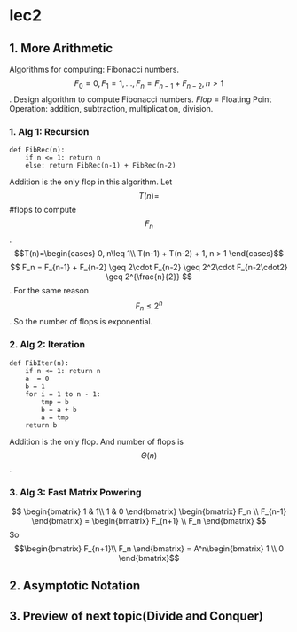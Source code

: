 # lec2

## 1. More Arithmetic

Algorithms for computing: Fibonacci numbers.$$F_0 = 0, F_1 = 1,\dots ,F_n = F_{n-1} + F_{n-2}, n > 1$$. Design algorithm to compute Fibonacci numbers. _Flop_ = Floating Point Operation: addition, subtraction, multiplication, division.

### 1. Alg 1: Recursion

```text
def FibRec(n):
    if n <= 1: return n
    else: return FibRec(n-1) + FibRec(n-2)
```
Addition is the only flop in this algorithm.
Let $$T(n)=$$ #flops to compute $$F_n$$.
$$T(n)=\begin{cases}
    0, n\leq 1\\
    T(n-1) + T(n-2) + 1, n > 1
\end{cases}$$
$$
F_n = F_{n-1} + F_{n-2} \geq 2\cdot F_{n-2} \geq 2^2\cdot F_{n-2\cdot2} \geq 2^{\frac{n}{2}}
$$. For the same reason $$F_n \leq 2^n$$. So the number of flops is exponential.

### 2. Alg 2: Iteration

```text
def FibIter(n):
    if n <= 1: return n
    a  = 0
    b = 1
    for i = 1 to n - 1:
        tmp = b
        b = a + b
        a = tmp
    return b
```
Addition is the only flop. And number of flops is $$\Theta(n)$$.

### 3. Alg 3: Fast Matrix Powering

$$
\begin{bmatrix}
    1 & 1\\
    1 & 0
\end{bmatrix} \begin{bmatrix}
    F_n \\
    F_{n-1}
\end{bmatrix} = \begin{bmatrix}
    F_{n+1} \\
    F_n
\end{bmatrix}
$$
So $$\begin{bmatrix}
    F_{n+1}\\
    F_n
\end{bmatrix} = A^n\begin{bmatrix}
    1 \\
    0
\end{bmatrix}$$




## 2. Asymptotic Notation
## 3. Preview of next topic(Divide and Conquer)
